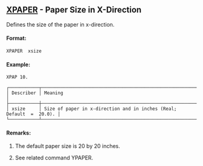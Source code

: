 ## [XPAPER](https://help.hexagonmi.com/bundle/MSC_Nastran_2022.4/page/Nastran_Combined_Book/qrg/casecontrol4c/TOC.XPAPER.xhtml) - Paper Size in X-Direction

Defines the size of the paper in x-direction.

#### Format:

```nastran
XPAPER  xsize
```

#### Example:

```nastran
XPAP 10.
```

```text
┌───────────┬──────────────────────────────────────────────────────────────────────┐
│ Describer │ Meaning                                                              │
├───────────┼──────────────────────────────────────────────────────────────────────┤
│ xsize     │ Size of paper in x-direction and in inches (Real; Default  =  20.0). │
└───────────┴──────────────────────────────────────────────────────────────────────┘
```
#### Remarks:

1. The default paper size is 20 by 20 inches.

2. See related command YPAPER.

